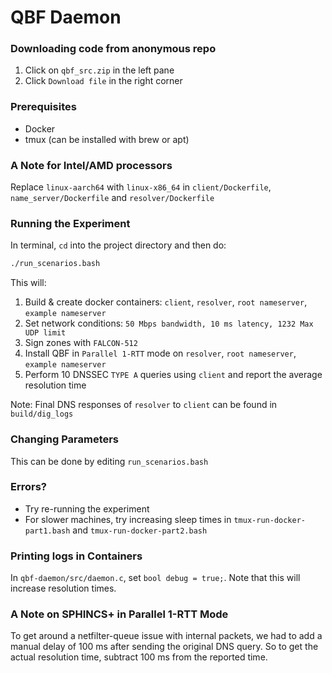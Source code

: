 # QBF Daemon

### Downloading code from anonymous repo
1. Click on `qbf_src.zip` in the left pane
2. Click `Download file` in the right corner


### Prerequisites

* Docker
* tmux (can be installed with brew or apt)

### A Note for Intel/AMD processors

Replace `linux-aarch64` with `linux-x86_64` in `client/Dockerfile`, `name_server/Dockerfile` and `resolver/Dockerfile`

### Running the Experiment

In terminal, `cd` into the project directory and then do:

  ```sh
  ./run_scenarios.bash
  ```

This will:

1. Build & create docker containers: `client`, `resolver`, `root nameserver`, `example nameserver`
2. Set network conditions: `50 Mbps bandwidth, 10 ms latency, 1232 Max UDP limit`
4. Sign zones with `FALCON-512`
5. Install QBF in `Parallel 1-RTT` mode on `resolver`, `root nameserver`, `example nameserver`
6. Perform 10 DNSSEC `TYPE A` queries using `client` and report the average resolution time

Note: Final DNS responses of `resolver` to `client` can be found in `build/dig_logs`

### Changing Parameters

This can be done by editing `run_scenarios.bash`

### Errors?

* Try re-running the experiment
* For slower machines, try increasing sleep times in `tmux-run-docker-part1.bash` and `tmux-run-docker-part2.bash`

### Printing logs in Containers

In `qbf-daemon/src/daemon.c`, set `bool debug = true;`.
Note that this will increase resolution times.

### A Note on SPHINCS+ in Parallel 1-RTT Mode

To get around a netfilter-queue issue with internal packets, we had to add a manual delay of 100 ms after sending the
original DNS query.
So to get the actual resolution time, subtract 100 ms from the reported time.



